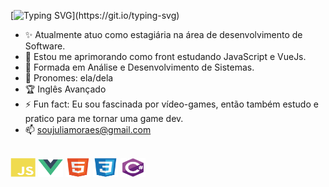 [![Typing SVG](https://readme-typing-svg.demolab.com/?lines=Hello,+folks!+My+name+is+Julia+Moraes.)](https://git.io/typing-svg)

- ✨ Atualmente atuo como estagiária na área de desenvolvimento de Software. 
- 🌱 Estou me aprimorando como front estudando JavaScript e VueJs.
- 🔬 Formada em Análise e Desenvolvimento de Sistemas. 
- 🎈 Pronomes: ela/dela
- 🏆 Inglês Avançado
- ⚡ Fun fact: Eu sou fascinada por vídeo-games, então também estudo e pratico para me tornar uma game dev.
- 📫 soujuliamoraes@gmail.com

<div style="display: inline_block"><br>
  <img align="center" alt="Julia-Js" height="30" width="40" src="https://raw.githubusercontent.com/devicons/devicon/master/icons/javascript/javascript-plain.svg">
  <img align="center" alt="Julia-Vue" height="30" width="40" src="https://raw.githubusercontent.com/devicons/devicon/master/icons/vuejs/vuejs-original.svg">
  <img align="center" alt="Julia-HTML" height="30" width="40" src="https://raw.githubusercontent.com/devicons/devicon/master/icons/html5/html5-original.svg">
  <img align="center" alt="Julia-CSS" height="30" width="40" src="https://raw.githubusercontent.com/devicons/devicon/master/icons/css3/css3-original.svg">
  <img align="center" alt="Julia-Csharp" height="30" width="40" src="https://raw.githubusercontent.com/devicons/devicon/master/icons/csharp/csharp-original.svg">
</div>
